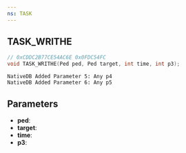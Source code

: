 ```yaml
---
ns: TASK
---
```

## TASK_WRITHE

```c
// 0xCDDC2B77CE54AC6E 0x0FDC54FC
void TASK_WRITHE(Ped ped, Ped target, int time, int p3);
```

```
NativeDB Added Parameter 5: Any p4
NativeDB Added Parameter 6: Any p5
```

## Parameters
* **ped**: 
* **target**: 
* **time**: 
* **p3**: 

